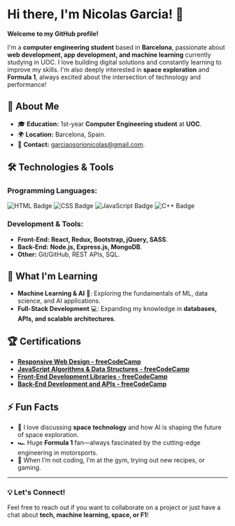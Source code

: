# Hi there, I'm Nicolas Garcia! 👋  

**Welcome to my GitHub profile!**  

I'm a **computer engineering student** based in **Barcelona**, passionate about **web development, app development, and machine learning** currently studying in UOC. I love building digital solutions and constantly learning to improve my skills. I'm also deeply interested in **space exploration** and **Formula 1**, always excited about the intersection of technology and performance!  

## 🚀 About Me  
- 🎓 **Education:** 1st-year **Computer Engineering student** at **UOC**.  
- 🌍 **Location:** Barcelona, Spain.  
- 📧 **Contact:** [garciaosorionicolas@gmail.com](mailto:garciaosorionicolas@gmail.com).  

## 🛠️ Technologies & Tools  

### **Programming Languages:**  
![HTML Badge](https://img.shields.io/badge/HTML-239120?style=for-the-badge&logo=html5&logoColor=white)  ![CSS Badge](https://img.shields.io/badge/CSS-1572B6?style=for-the-badge&logo=css3&logoColor=white)  ![JavaScript Badge](https://img.shields.io/badge/JavaScript-F7DF1E?style=for-the-badge&logo=javascript&logoColor=black)  ![C++ Badge](https://img.shields.io/badge/C++-00599C?style=for-the-badge&logo=cplusplus&logoColor=white)  

### **Development & Tools:**  
- **Front-End:** **React, Redux, Bootstrap, jQuery, SASS**.  
- **Back-End:** **Node.js, Express.js, MongoDB**.  
- **Other:** Git/GitHub, REST APIs, SQL.  

## 🌱 What I'm Learning  
- **Machine Learning & AI** 🤖: Exploring the fundamentals of ML, data science, and AI applications.  
- **Full-Stack Development** 💻: Expanding my knowledge in **databases, APIs, and scalable architectures**.  

## 🏆 Certifications  
- **[Responsive Web Design - freeCodeCamp](https://www.freecodecamp.org/certification/niquimi/responsive-web-design)**  
- **[JavaScript Algorithms & Data Structures - freeCodeCamp](https://www.freecodecamp.org/certification/niquimi/javascript-algorithms-and-data-structures-v8)**  
- **[Front-End Development Libraries - freeCodeCamp](https://www.freecodecamp.org/certification/niquimi/front-end-development-libraries)**  
- **[Back-End Development and APIs - freeCodeCamp](https://www.freecodecamp.org/certification/niquimi/back-end-development-and-apis)**  


## ⚡ Fun Facts  
- 🚀 I love discussing **space technology** and how AI is shaping the future of space exploration.  
- 🏎️ Huge **Formula 1** fan—always fascinated by the cutting-edge engineering in motorsports.  
- 💪 When I’m not coding, I’m at the gym, trying out new recipes, or gaming.  

---

### 💡 Let's Connect!  
Feel free to reach out if you want to collaborate on a project or just have a chat about **tech, machine learning, space, or F1**!  
